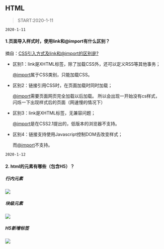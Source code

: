 ## HTML

> START:2020-1-11

`2020-1-11`

#### 1.页面导入样式时，使用link和@import有什么区别？

摘自：[CSS引入方式及link和@import的区别是?]( https://xiangshuo.blog.csdn.net/article/details/52885924 )

- 区别1：link是XHTML标签，除了加载CSS外，还可以定义RSS等其他事务；

  [@import](https://github.com/import)属于CSS类别，只能加载CSS。

- 区别2：链接引用CSS时，在页面加载时同时加载；

  [@import](https://github.com/import)需要页面网页完全加载以后加载。
  所以会出现一开始没有cs样式，闪烁一下出现样式后的页面（网速慢的情况下）

- 区别3：link是XHTML标签，无兼容问题；

  [@import](https://github.com/import)是在CSS2.1提出的，低版本的浏览器不支持。

- 区别4：链接支持使用Javascript控制DOM去改变样式；

  而[@import](https://github.com/import)不支持。

`2020-1-12`

#### 2. html的元素有哪些（包含H5）？

##### 行内元素

![](https://user-gold-cdn.xitu.io/2020/1/12/16f99cc201d57065?w=806&h=537&f=png&s=20693)

##### 块级元素

![](https://user-gold-cdn.xitu.io/2020/1/12/16f99ccdc05563d2?w=779&h=670&f=png&s=37444)

##### H5新增标签

![](https://user-gold-cdn.xitu.io/2020/1/12/16f99cdfbf91ba9a?w=858&h=888&f=png&s=135601)




